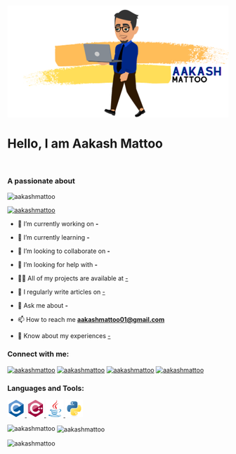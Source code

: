 ![Aakash Mattoo](./Aakash.png)
<h1 >Hello, I am Aakash Mattoo</h1>
<br>
<h3>A passionate about</h3>

<p align="left"> <img src="https://komarev.com/ghpvc/?username=aakashmattoo&label=Profile%20views&color=0e75b6&style=flat" alt="aakashmattoo" /> </p>

<p align="left"> <a href="https://github.com/ryo-ma/github-profile-trophy"><img src="https://github-profile-trophy.vercel.app/?username=aakashmattoo" alt="aakashmattoo" /></a> </p>

- 🔭 I’m currently working on **-**

- 🌱 I’m currently learning **-**

- 👯 I’m looking to collaborate on **-**

- 🤝 I’m looking for help with **-**

- 👨‍💻 All of my projects are available at [-](-)

- 📝 I regularly write articles on [-](-)

- 💬 Ask me about **-**

- 📫 How to reach me **aakashmattoo01@gmail.com**

- 📄 Know about my experiences [-](-)

<h3 align="left">Connect with me:</h3>
<p align="left">
<a href="https://linkedin.com/in/aakashmattoo" target="blank"><img align="center" src="https://raw.githubusercontent.com/rahuldkjain/github-profile-readme-generator/master/src/images/icons/Social/linked-in-alt.svg" alt="aakashmattoo" height="30" width="40" /></a>
<a href="https://kaggle.com/aakashmattoo" target="blank"><img align="center" src="https://raw.githubusercontent.com/rahuldkjain/github-profile-readme-generator/master/src/images/icons/Social/kaggle.svg" alt="aakashmattoo" height="30" width="40" /></a>
<a href="https://instagram.com/aakashmattoo" target="blank"><img align="center" src="https://raw.githubusercontent.com/rahuldkjain/github-profile-readme-generator/master/src/images/icons/Social/instagram.svg" alt="aakashmattoo" height="30" width="40" /></a>
<a href="https://www.hackerrank.com/aakashmattoo" target="blank"><img align="center" src="https://raw.githubusercontent.com/rahuldkjain/github-profile-readme-generator/master/src/images/icons/Social/hackerrank.svg" alt="aakashmattoo" height="30" width="40" /></a>
</p>

<h3 align="left">Languages and Tools:</h3>
<p align="left"> <a href="https://www.cprogramming.com/" target="_blank"> <img src="https://raw.githubusercontent.com/devicons/devicon/master/icons/c/c-original.svg" alt="c" width="40" height="40"/> </a> <a href="https://www.w3schools.com/cpp/" target="_blank"> <img src="https://raw.githubusercontent.com/devicons/devicon/master/icons/cplusplus/cplusplus-original.svg" alt="cplusplus" width="40" height="40"/> </a> <a href="https://www.java.com" target="_blank"> <img src="https://raw.githubusercontent.com/devicons/devicon/master/icons/java/java-original.svg" alt="java" width="40" height="40"/> </a> <a href="https://www.python.org" target="_blank"> <img src="https://raw.githubusercontent.com/devicons/devicon/master/icons/python/python-original.svg" alt="python" width="40" height="40"/> </a> </p>

<p><img align="left" src="https://github-readme-stats.vercel.app/api/top-langs?username=aakashmattoo&show_icons=true&locale=en&layout=compact" alt="aakashmattoo" /></p>

<p>&nbsp;<img align="center" src="https://github-readme-stats.vercel.app/api?username=aakashmattoo&show_icons=true&locale=en" alt="aakashmattoo" /></p>

<p><img align="center" src="https://github-readme-streak-stats.herokuapp.com/?user=aakashmattoo&" alt="aakashmattoo" /></p>

